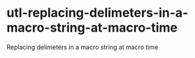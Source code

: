 # utl-replacing-delimeters-in-a-macro-string-at-macro-time
Replacing delimeters in a macro string at macro time

